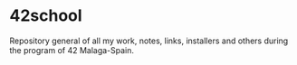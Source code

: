 # 42school
Repository general of all my work, notes, links, installers and others during the program of 42 Malaga-Spain.
